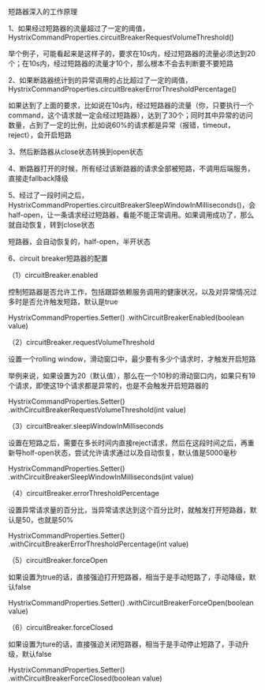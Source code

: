 短路器深入的工作原理

1、如果经过短路器的流量超过了一定的阈值，HystrixCommandProperties.circuitBreakerRequestVolumeThreshold()

举个例子，可能看起来是这样子的，要求在10s内，经过短路器的流量必须达到20个；在10s内，经过短路器的流量才10个，那么根本不会去判断要不要短路

2、如果断路器统计到的异常调用的占比超过了一定的阈值，HystrixCommandProperties.circuitBreakerErrorThresholdPercentage()

如果达到了上面的要求，比如说在10s内，经过短路器的流量（你，只要执行一个command，这个请求就一定会经过短路器），达到了30个；同时其中异常的访问数量，占到了一定的比例，比如说60%的请求都是异常（报错，timeout，reject），会开启短路

3、然后断路器从close状态转换到open状态

4、断路器打开的时候，所有经过该断路器的请求全部被短路，不调用后端服务，直接走fallback降级

5、经过了一段时间之后，HystrixCommandProperties.circuitBreakerSleepWindowInMilliseconds()，会half-open，让一条请求经过短路器，看能不能正常调用。如果调用成功了，那么就自动恢复，转到close状态

短路器，会自动恢复的，half-open，半开状态

6、circuit breaker短路器的配置

（1）circuitBreaker.enabled

控制短路器是否允许工作，包括跟踪依赖服务调用的健康状况，以及对异常情况过多时是否允许触发短路，默认是true

HystrixCommandProperties.Setter()
   .withCircuitBreakerEnabled(boolean value)

（2）circuitBreaker.requestVolumeThreshold

设置一个rolling window，滑动窗口中，最少要有多少个请求时，才触发开启短路

举例来说，如果设置为20（默认值），那么在一个10秒的滑动窗口内，如果只有19个请求，即使这19个请求都是异常的，也是不会触发开启短路器的

HystrixCommandProperties.Setter()
   .withCircuitBreakerRequestVolumeThreshold(int value)

（3）circuitBreaker.sleepWindowInMilliseconds

设置在短路之后，需要在多长时间内直接reject请求，然后在这段时间之后，再重新导holf-open状态，尝试允许请求通过以及自动恢复，默认值是5000毫秒

HystrixCommandProperties.Setter()
   .withCircuitBreakerSleepWindowInMilliseconds(int value)

（4）circuitBreaker.errorThresholdPercentage

设置异常请求量的百分比，当异常请求达到这个百分比时，就触发打开短路器，默认是50，也就是50%

HystrixCommandProperties.Setter()
   .withCircuitBreakerErrorThresholdPercentage(int value)

（5）circuitBreaker.forceOpen

如果设置为true的话，直接强迫打开短路器，相当于是手动短路了，手动降级，默认false

HystrixCommandProperties.Setter()
   .withCircuitBreakerForceOpen(boolean value)

（6）circuitBreaker.forceClosed

如果设置为ture的话，直接强迫关闭短路器，相当于是手动停止短路了，手动升级，默认false

HystrixCommandProperties.Setter()
   .withCircuitBreakerForceClosed(boolean value)